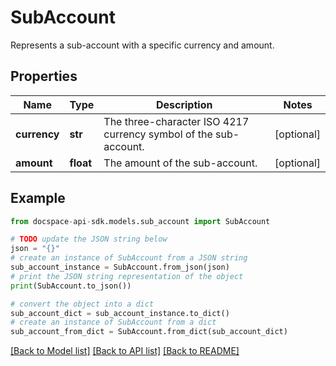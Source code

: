 # SubAccount
Represents a sub-account with a specific currency and amount.

## Properties

Name | Type | Description | Notes
------------ | ------------- | ------------- | -------------
**currency** | **str** | The three-character ISO 4217 currency symbol of the sub-account. | [optional] 
**amount** | **float** | The amount of the sub-account. | [optional] 

## Example

```python
from docspace-api-sdk.models.sub_account import SubAccount

# TODO update the JSON string below
json = "{}"
# create an instance of SubAccount from a JSON string
sub_account_instance = SubAccount.from_json(json)
# print the JSON string representation of the object
print(SubAccount.to_json())

# convert the object into a dict
sub_account_dict = sub_account_instance.to_dict()
# create an instance of SubAccount from a dict
sub_account_from_dict = SubAccount.from_dict(sub_account_dict)
```
[[Back to Model list]](../README.md#documentation-for-models) [[Back to API list]](../README.md#documentation-for-api-endpoints) [[Back to README]](../README.md)


